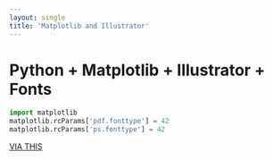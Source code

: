 ```yaml
---
layout: single
title: 'Matplotlib and Illustrator'
---
```


# Python + Matplotlib + Illustrator + Fonts

```python
import matplotlib
matplotlib.rcParams['pdf.fonttype'] = 42
matplotlib.rcParams['ps.fonttype'] = 42
```

[VIA THIS](http://jonathansoma.com/lede/data-studio/matplotlib/exporting-from-matplotlib-to-open-in-adobe-illustrator/)